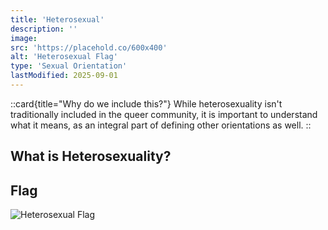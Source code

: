```yaml
---
title: 'Heterosexual'
description: ''
image:
src: 'https://placehold.co/600x400'
alt: 'Heterosexual Flag'
type: 'Sexual Orientation'
lastModified: 2025-09-01
---
```


::card{title="Why do we include this?"}
While heterosexuality isn't traditionally included in the queer community, it is important to understand what it means, as an integral part of defining other orientations as well.
::

## What is Heterosexuality?


## Flag
![Heterosexual Flag](https://nuxt.com/new-social.jpg)